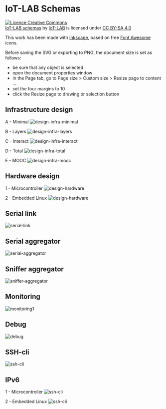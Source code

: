 # IoT-LAB Schemas

<p xmlns:dct="http://purl.org/dc/terms/" xmlns:cc="http://creativecommons.org/ns#" class="license-text">
<a rel="license" href="http://creativecommons.org/licenses/by-sa/4.0/"><img alt="Licence Creative Commons" style="border-width:0" src="https://i.creativecommons.org/l/by-sa/4.0/80x15.png" /></a><br>
<a rel="cc:attributionURL" href="https://github.com/iot-lab/schemas"><span rel="dct:title">IoT-LAB schemas</span></a> by <a rel="cc:attributionURL" href="www.iot-lab.info"><span rel="cc:attributionName">IoT-LAB</span></a>
is licensed under
<a rel="license" href="http://creativecommons.org/licenses/by-sa/4.0/">CC BY-SA 4.0</a>
</p>


This work has been made with [Inkscape](https://inkscape.org), based on free [Font Awesome](https://fontawesome.com) icons.

Before saving the SVG or exporting to PNG, the document size is set as follows:
- be sure that any object is selected
- open the document properties window
- in the Page tab, go to Page size > Custom size > Resize page to content ...
- set the four margins to 10
- click the Resize page to drawing or selection button

## Infrastructure design

A - Minimal
![design-infra-minimal](Images/design-infra-minimal.png)

B - Layers
![design-infra-layers](Images/design-infra-layers.png)

C - Interact
![design-infra-interact](Images/design-infra-interact.png)

D - Total
![design-infra-total](Images/design-infra-total.png)

E - MOOC
![design-infra-mooc](Images/design-infra-mooc.png)

## Hardware design

1 - Microcontroller
![design-hardware](Images/design-hard-micro.png)

2 - Embedded Linux
![design-hardware](Images/design-hard-linux.png)

## Serial link

![serial-link](Images/serial-link.png)

## Serial aggregator

![serial-aggregator](Images/serial-aggregator.png)

## Sniffer aggregator

![sniffer-aggregator](Images/sniffer-aggregator.png)

## Monitoring

![monitoring1](Images/monitoring.png)

## Debug

![debug](Images/debug.png)

## SSH-cli

![ssh-cli](Images/ssh-cli.png)

## IPv6

1 - Microcontroller
![ssh-cli](Images/ipv6-micro.png)

2 - Embedded Linux
![ssh-cli](Images/ipv6-linux.png)
